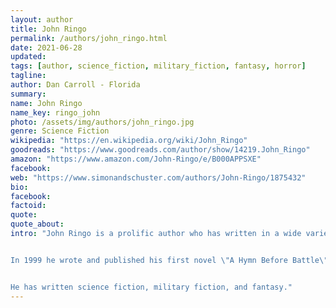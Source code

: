 ```yaml
---
layout: author
title: John Ringo
permalink: /authors/john_ringo.html
date: 2021-06-28
updated: 
tags: [author, science_fiction, military_fiction, fantasy, horror]
tagline: 
author: Dan Carroll - Florida
summary: 
name: John Ringo
name_key: ringo_john
photo: /assets/img/authors/john_ringo.jpg
genre: Science Fiction
wikipedia: "https://en.wikipedia.org/wiki/John_Ringo"
goodreads: "https://www.goodreads.com/author/show/14219.John_Ringo"
amazon: "https://www.amazon.com/John-Ringo/e/B000APPSXE"
facebook: 
web: "https://www.simonandschuster.com/authors/John-Ringo/1875432"
bio: 
facebook: 
factoid: 
quote: 
quote_about: 
intro: "John Ringo is a prolific author who has written in a wide variety of genres. His early life included a great deal of travel. He visited 23 foreign countries, and attended fourteen different schools. After graduation Ringo enlisted in the US military for four years, after which he studied marine biology.


In 1999 he wrote and published his first novel \"A Hymn Before Battle\", which proved successful. Since 2000 Ringo has been a full time author.


He has written science fiction, military fiction, and fantasy."
---
```


